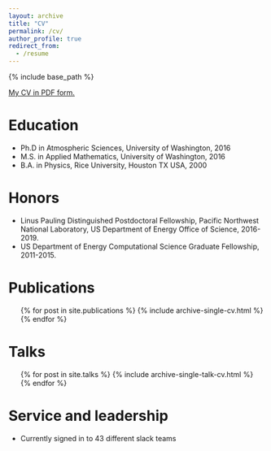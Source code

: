 ```yaml
---
layout: archive
title: "CV"
permalink: /cv/
author_profile: true
redirect_from:
  - /resume
---
```


{% include base_path %}

[My CV in PDF form.](/files/CV_Singh_062019.pdf)

Education
======
* Ph.D in Atmospheric Sciences, University of Washington, 2016
* M.S. in Applied Mathematics, University of Washington, 2016
* B.A. in Physics, Rice University, Houston TX USA, 2000

Honors
======
* Linus Pauling Distinguished Postdoctoral Fellowship, Pacific Northwest National Laboratory, US Department of Energy Office of Science, 2016-2019.
* US Department of Energy Computational Science Graduate Fellowship, 2011-2015.

Publications
======
  <ul>{% for post in site.publications %}
    {% include archive-single-cv.html %}
  {% endfor %}</ul>
  
Talks
======
  <ul>{% for post in site.talks %}
    {% include archive-single-talk-cv.html %}
  {% endfor %}</ul>
  
Service and leadership
======
* Currently signed in to 43 different slack teams
